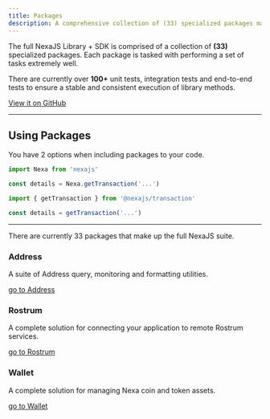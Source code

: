 ```yaml
---
title: Packages
description: A comprehensive collection of (33) specialized packages make up the NexaJS Library + SDK.
---
```


The full NexaJS Library + SDK is comprised of a collection of __(33)__ specialized packages. Each package is tasked with performing a set of tasks extremely well.

There are currently over __100+__ unit tests, integration tests and end-to-end tests to ensure a stable and consistent execution of library methods.

[View it on GitHub](https://github.com/avasdao/nexajs/tree/master/packages)

---

## Using Packages

You have 2 options when including packages to your code.


```js
import Nexa from 'nexajs'

const details = Nexa.getTransaction('...')
```

```js
import { getTransaction } from '@nexajs/transaction'

const details = getTransaction('...')
```

---

There are currently 33 packages that make up the full NexaJS suite.

### Address

A suite of Address query, monitoring and formatting utilities.

[go to Address](/pkg/address)

### Rostrum

A complete solution for connecting your application to remote Rostrum services.

[go to Rostrum](/pkg/rostrum)

### Wallet

A complete solution for managing Nexa coin and token assets.

[go to Wallet](/pkg/wallet)
